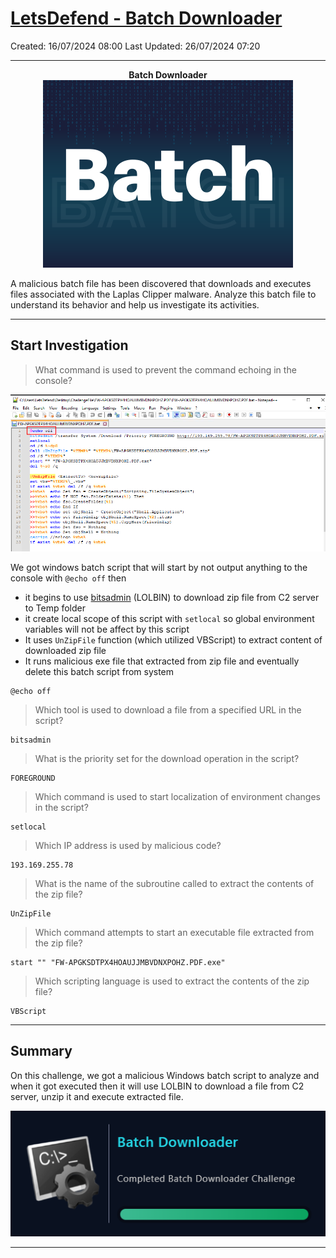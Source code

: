 # [LetsDefend - Batch Downloader](https://app.letsdefend.io/challenge/batch-downloader)
Created: 16/07/2024 08:00
Last Updated: 26/07/2024 07:20
* * *
<div align=center>

**Batch Downloader**
![b4b7d7b12eed45db4de22cf920c819aa.png](/_resources/b4b7d7b12eed45db4de22cf920c819aa.png)
</div>
A malicious batch file has been discovered that downloads and executes files associated with the Laplas Clipper malware. Analyze this batch file to understand its behavior and help us investigate its activities.

* * *
## Start Investigation
>What command is used to prevent the command echoing in the console?

![c15e351d9d5b73efbdd8d12ca635b593.png](/_resources/c15e351d9d5b73efbdd8d12ca635b593.png)

We got windows batch script that will start by not output anything to the console with `@echo off` then 
- it begins to use [bitsadmin](https://lolbas-project.github.io/lolbas/Binaries/Bitsadmin/) (LOLBIN) to download zip file from C2 server to Temp folder
- it create local scope of this script with `setlocal` so global environment variables will not be affect by this script 
- It uses `UnZipFile` function (which utilized VBScript) to extract content of downloaded zip file 
- It runs malicious exe file that extracted from zip file and eventually delete this batch script from system

```
@echo off
```

>Which tool is used to download a file from a specified URL in the script?
```
bitsadmin
```

>What is the priority set for the download operation in the script?
```
FOREGROUND
```

>Which command is used to start localization of environment changes in the script?
```
setlocal
```

>Which IP address is used by malicious code?
```
193.169.255.78
```

>What is the name of the subroutine called to extract the contents of the zip file?
```
UnZipFile
```

>Which command attempts to start an executable file extracted from the zip file?
```
start "" "FW-APGKSDTPX4HOAUJJMBVDNXPOHZ.PDF.exe"
```

>Which scripting language is used to extract the contents of the zip file?
```
VBScript
```

* * *
## Summary
On this challenge, we got a malicious Windows batch script to analyze and when it got executed then it will use LOLBIN to download a file from C2 server, unzip it and execute extracted file.

<div align=center>

![25af82fbdd094e8393f7e31f3e416070.png](/_resources/25af82fbdd094e8393f7e31f3e416070.png)
</div>

* * *
